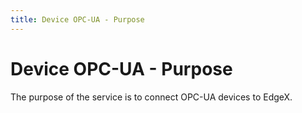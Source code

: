 ```yaml
---
title: Device OPC-UA - Purpose
---
```


# Device OPC-UA - Purpose

The purpose of the service is to connect OPC-UA devices to EdgeX.
